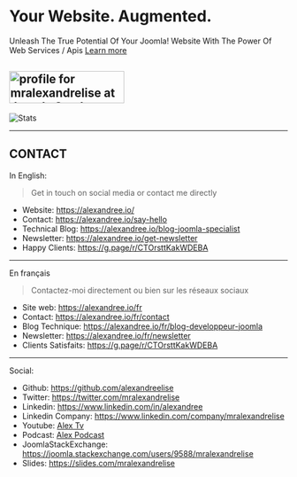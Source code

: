 # Your Website. Augmented.

Unleash The True Potential Of Your Joomla! Website With The Power Of Web Services / Apis [Learn more](https://alexandree.io)

<a href="https://joomla.stackexchange.com/users/9588/mralexandrelise"><img src="https://joomla.stackexchange.com/users/flair/9588.png" width="208" height="58" alt="profile for mralexandrelise at Joomla Stack Exchange, Q&amp;A for Joomla! administrators, users, developers and designers" title="profile for mralexandrelise at Joomla Stack Exchange, Q&amp;A for Joomla! administrators, users, developers and designers"></a>
-----------------------------------------------------


![Stats](https://github-readme-stats.vercel.app/api?username=alexandreelise&show_icons=true&theme=tokyonight&count_private=true)


----------------------

## CONTACT

In English:

> Get in touch on social media or contact me directly

* Website: https://alexandree.io/
* Contact: https://alexandree.io/say-hello
* Technical Blog: https://alexandree.io/blog-joomla-specialist
* Newsletter: https://alexandree.io/get-newsletter
* Happy Clients: https://g.page/r/CTOrsttKakWDEBA
---------------------------------------------------

En français

> Contactez-moi directement ou bien sur les réseaux sociaux

* Site web: https://alexandree.io/fr
* Contact: https://alexandree.io/fr/contact
* Blog Technique: https://alexandree.io/fr/blog-developpeur-joomla
* Newsletter: https://alexandree.io/fr/newsletter
* Clients Satisfaits: https://g.page/r/CTOrsttKakWDEBA
-------------------------------------------------------

Social:

* Github: https://github.com/alexandreelise
* Twitter: https://twitter.com/mralexandrelise
* Linkedin: https://www.linkedin.com/in/alexandree
* Linkedin Company: https://www.linkedin.com/company/mralexandrelise
* Youtube: [Alex Tv](https://www.youtube.com/channel/UCCya8rIL-PVHm8Mt4QPW-xw?sub_confirmation=1)
* Podcast: [Alex Podcast](https://anchor.fm/alexpodcast)
* JoomlaStackExchange: https://joomla.stackexchange.com/users/9588/mralexandrelise
* Slides: https://slides.com/mralexandrelise
